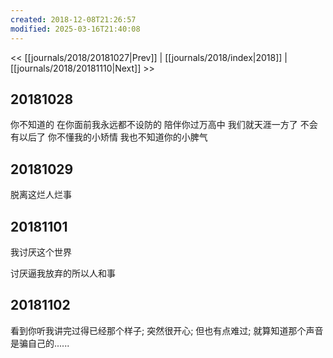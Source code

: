 ```yaml
---
created: 2018-12-08T21:26:57
modified: 2025-03-16T21:40:08
---
```


<< [[journals/2018/20181027|Prev]] | [[journals/2018/index|2018]] | [[journals/2018/20181110|Next]] >>

## 20181028

你不知道的 在你面前我永远都不设防的 陪伴你过万高中 我们就天涯一方了 不会有以后了 你不懂我的小矫情 我也不知道你的小脾气

## 20181029

脱离这烂人烂事

## 20181101

我讨厌这个世界

讨厌逼我放弃的所以人和事

## 20181102

看到你听我讲完过得已经那个样子; 突然很开心; 但也有点难过; 就算知道那个声音是骗自己的......
